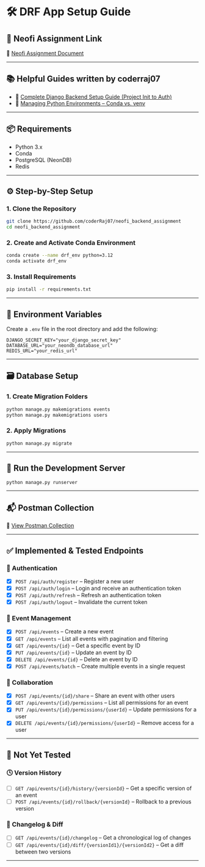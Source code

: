 # 🛠️ DRF App Setup Guide

## 📄 Neofi Assignment Link

📘 [Neofi Assignment Document](https://docs.google.com/document/d/1kPhppih_OrYvj_dzzoJIfw6KUL6oK-J35G3z9lc-ois/edit?tab=t.0)

---
## 📚 Helpful Guides written by coderraj07

* 🔗 [Complete Django Backend Setup Guide (Project Init to Auth)](https://coderraj07.medium.com/complete-django-backend-setup-guide-from-project-initialization-to-advanced-views-authentication-cc1ab54f7521)
* 🔗 [Managing Python Environments – Conda vs. venv](https://medium.com/towardsdev/managing-python-environments-the-right-way-conda-vs-venv-1691162a7016)

---

## 📦 Requirements

* Python 3.x
* Conda
* PostgreSQL (NeonDB)
* Redis

---

## ⚙️ Step-by-Step Setup

### 1. Clone the Repository

```bash
git clone https://github.com/coderRaj07/neofi_backend_assignment
cd neofi_backend_assignment
```

### 2. Create and Activate Conda Environment

```bash
conda create --name drf_env python=3.12
conda activate drf_env
```

### 3. Install Requirements

```bash
pip install -r requirements.txt
```

---

## 🔐 Environment Variables

Create a `.env` file in the root directory and add the following:

```env
DJANGO_SECRET_KEY="your_django_secret_key"
DATABASE_URL="your_neondb_database_url"
REDIS_URL="your_redis_url"
```

---

## 🗃️ Database Setup

### 1. Create Migration Folders

```bash
python manage.py makemigrations events
python manage.py makemigrations users
```

### 2. Apply Migrations

```bash
python manage.py migrate
```

---

## 🚀 Run the Development Server

```bash
python manage.py runserver
```

---

## 📬 Postman Collection

🧪 [View Postman Collection](https://api.postman.com/collections/34426322-4fce79ba-a629-41ec-b971-46b2682e2d74?access_key=PMAT-01JW2X2JCWWKZPJ1EKX7K3G03E)

---

## ✅ Implemented & Tested Endpoints

### 🔐 Authentication

* [x] `POST /api/auth/register` – Register a new user
* [x] `POST /api/auth/login` – Login and receive an authentication token
* [x] `POST /api/auth/refresh` – Refresh an authentication token
* [x] `POST /api/auth/logout` – Invalidate the current token

### 📅 Event Management

* [x] `POST /api/events` – Create a new event
* [x] `GET /api/events` – List all events with pagination and filtering
* [x] `GET /api/events/{id}` – Get a specific event by ID
* [x] `PUT /api/events/{id}` – Update an event by ID
* [x] `DELETE /api/events/{id}` – Delete an event by ID
* [x] `POST /api/events/batch` – Create multiple events in a single request

### 🤝 Collaboration

* [x] `POST /api/events/{id}/share` – Share an event with other users
* [x] `GET /api/events/{id}/permissions` – List all permissions for an event
* [x] `PUT /api/events/{id}/permissions/{userId}` – Update permissions for a user
* [x] `DELETE /api/events/{id}/permissions/{userId}` – Remove access for a user

---

## 🚧 Not Yet Tested

### 🕓 Version History

* [ ] `GET /api/events/{id}/history/{versionId}` – Get a specific version of an event
* [ ] `POST /api/events/{id}/rollback/{versionId}` – Rollback to a previous version

### 📝 Changelog & Diff

* [ ] `GET /api/events/{id}/changelog` – Get a chronological log of changes
* [ ] `GET /api/events/{id}/diff/{versionId1}/{versionId2}` – Get a diff between two versions

---

